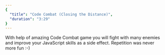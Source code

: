 ```yaml
---
{
  "title": "Code Combat (Closing the Distance)",
  "duration": "3:29"
}
---
```


With help of amazing Code Combat game you will fight with many enemies and improve your JavaScript skills as a side effect. Repetition was never more fun :-)
